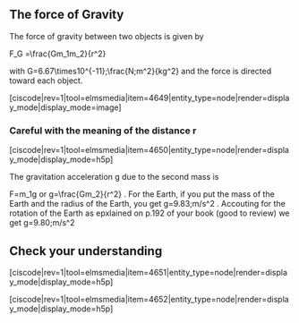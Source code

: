 ## The force of Gravity

The force of gravity between two objects is given by 

<lrn-math>F_G =\frac{Gm_1m_2}{r^2} </lrn-math>

with <lrn-math>G=6.67\times10^{-11}\;\frac{N\;m^2}{kg^2} </lrn-math> and the force is directed toward each object. 

[ciscode|rev=1|tool=elmsmedia|item=4649|entity_type=node|render=display_mode|display_mode=image]

### Careful with the meaning of the distance r

[ciscode|rev=1|tool=elmsmedia|item=4650|entity_type=node|render=display_mode|display_mode=h5p]

The gravitation acceleration g due to the second mass is 

<lrn-math> F=m_1g </lrn-math> or <lrn-math>g=\frac{Gm_2}{r^2} </lrn-math>. For the Earth, if you put the mass of the Earth and the radius of the Earth, you get <lrn-math>g=9.83\;m/s^2 </lrn-math>. Accouting for the rotation of the Earth as epxlained on p.192 of your book (good to review) we get <lrn-math>g=9.80\;m/s^2 </lrn-math>

## Check your understanding

[ciscode|rev=1|tool=elmsmedia|item=4651|entity_type=node|render=display_mode|display_mode=h5p]

[ciscode|rev=1|tool=elmsmedia|item=4652|entity_type=node|render=display_mode|display_mode=h5p]